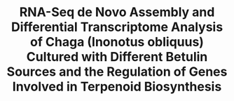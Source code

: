 ---
layout: post
location: Bachelor's degree internship in Desgagné-Pénix Lab at UQTR
title: RNA-Seq de Novo Assembly and Differential Transcriptome Analysis of Chaga (Inonotus obliquus) Cultured with Different Betulin Sources and the Regulation of Genes Involved in Terpenoid Biosynthesis
image: 
category: genomics
tag: transcriptomics
description: Chaga (Inonotus obliquus) is a medicinal fungus used in traditional medicine of Native American and North Eurasian cultures. Several studies have demonstrated the medicinal properties of chaga’s bioactive molecules. For example, several terpenoids (e.g., betulin, betulinic acid and inotodiol) isolated from I. obliquus cells have proven effectiveness in treating different types of tumor cells. However, the molecular mechanisms and regulation underlying the biosynthesis of chaga terpenoids remain unknown. In this study, we report on the optimization of growing conditions for cultured I. obliquus in presence of different betulin sources (e.g., betulin or white birch bark). It was found that better results were obtained for a liquid culture pH 6.2 at 28 °C. In addition, a de novo assembly and characterization of I. obliquus transcriptome in these growth conditions using Illumina technology was performed. A total of 219,288,500 clean reads were generated, allowing for the identification of 20,072 transcripts of I. obliquus including transcripts involved in terpenoid biosynthesis. The differential expression of these genes was confirmed by quantitative-PCR. This study provides new insights on the molecular mechanisms and regulation of I. obliquus terpenoid production. It also contributes useful molecular resources for gene prediction or the development of biotechnologies for the alternative production of terpenoids.
contributors: Narimene Fradj, Karen Cristine Gonçalves dos Santos, Fatima Awwad, Yacine Boumghar, Hugo Germain, Isabel Desgagné-Penix
tasks: RNA-seq data analysis between three culture mediums, Data vizualisation and exploration, Graphics and layouts
tools: R, ggplot2, tidyr, plotly graphs
article: https://doi.org/10.3390/ijms20184334
github: https://github.com/nicdemon/inonotus-obliquus.git
website: 
---